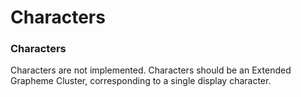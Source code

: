 # Characters

### Characters

Characters are not implemented. Characters should be an Extended Grapheme Cluster, corresponding to a single display character.

